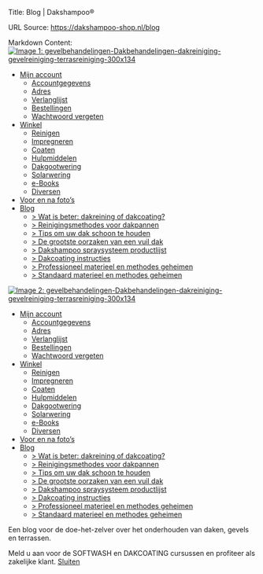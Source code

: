 Title: Blog | Dakshampoo®

URL Source: https://dakshampoo-shop.nl/blog

Markdown Content:
[![Image 1: gevelbehandelingen-Dakbehandelingen-dakreiniging-gevelreiniging-terrasreiniging-300x134](https://www.dakshampoo-shop.nl/wp-content/uploads/2023/02/cropped-dakshampoo-logo-dakreiniging-gevelreiniging-terrasreiniging-300x134-1-208x93.png)](https://www.dakshampoo-shop.nl/)

*   [Mijn account](https://www.dakshampoo-shop.nl/mijn-account/)
    *   [Accountgegevens](https://www.dakshampoo-shop.nl/mijn-account/edit-account/)
    *   [Adres](https://www.dakshampoo-shop.nl/mijn-account/edit-address/)
    *   [Verlanglijst](https://www.dakshampoo-shop.nl/verlanglijst/)
    *   [Bestellingen](https://www.dakshampoo-shop.nl/mijn-account/orders/)
    *   [Wachtwoord vergeten](https://www.dakshampoo-shop.nl/mijn-account/lost-password/)
*   [Winkel](https://www.dakshampoo-shop.nl/winkel/)
    *   [Reinigen](https://www.dakshampoo-shop.nl/reinigen/)
    *   [Impregneren](https://www.dakshampoo-shop.nl/impregneren/)
    *   [Coaten](https://www.dakshampoo-shop.nl/coaten/)
    *   [Hulpmiddelen](https://www.dakshampoo-shop.nl/hulpmiddelen/)
    *   [Dakgootwering](https://www.dakshampoo-shop.nl/dakgootwering/)
    *   [Solarwering](https://www.dakshampoo-shop.nl/solarwering/)
    *   [e-Books](https://www.dakshampoo-shop.nl/e-books/)
    *   [Diversen](https://www.dakshampoo-shop.nl/diversen/)
*   [Voor en na foto’s](https://www.dakshampoo-shop.nl/voor-en-na/)
*   [Blog](https://www.dakshampoo-shop.nl/blog/)
    *   [\> Wat is beter: dakreining of dakcoating?](https://www.dakshampoo-shop.nl/dakreining-of-dakcoating/)
    *   [\> Reinigingsmethodes voor dakpannen](https://www.dakshampoo-shop.nl/reinigingsmethodes-voor-dakpannen/)
    *   [\> Tips om uw dak schoon te houden](https://www.dakshampoo-shop.nl/tips-om-uw-dak-schoon-te-houden/)
    *   [\> De grootste oorzaken van een vuil dak](https://www.dakshampoo-shop.nl/oorzaken-van-een-vuil-dak/)
    *   [\> Dakshampoo spraysysteem productlijst](https://www.dakshampoo-shop.nl/dakshampoo-spraysysteem-productlijst/)
    *   [\> Dakcoating instructies](https://www.dakshampoo-shop.nl/dakcoating-instructies/)
    *   [\> Professioneel materieel en methodes geheimen](https://www.dakshampoo-shop.nl/professioneel-materieel-en-methodes-geheimen/)
    *   [\> Standaard materieel en methodes geheimen](https://www.dakshampoo-shop.nl/standaard-materieel-en-methodes-geheimen/)

[![Image 2: gevelbehandelingen-Dakbehandelingen-dakreiniging-gevelreiniging-terrasreiniging-300x134](https://www.dakshampoo-shop.nl/wp-content/uploads/2023/02/cropped-dakshampoo-logo-dakreiniging-gevelreiniging-terrasreiniging-300x134-1-208x93.png)](https://www.dakshampoo-shop.nl/)

*   [Mijn account](https://www.dakshampoo-shop.nl/mijn-account/)
    *   [Accountgegevens](https://www.dakshampoo-shop.nl/mijn-account/edit-account/)
    *   [Adres](https://www.dakshampoo-shop.nl/mijn-account/edit-address/)
    *   [Verlanglijst](https://www.dakshampoo-shop.nl/verlanglijst/)
    *   [Bestellingen](https://www.dakshampoo-shop.nl/mijn-account/orders/)
    *   [Wachtwoord vergeten](https://www.dakshampoo-shop.nl/mijn-account/lost-password/)
*   [Winkel](https://www.dakshampoo-shop.nl/winkel/)
    *   [Reinigen](https://www.dakshampoo-shop.nl/reinigen/)
    *   [Impregneren](https://www.dakshampoo-shop.nl/impregneren/)
    *   [Coaten](https://www.dakshampoo-shop.nl/coaten/)
    *   [Hulpmiddelen](https://www.dakshampoo-shop.nl/hulpmiddelen/)
    *   [Dakgootwering](https://www.dakshampoo-shop.nl/dakgootwering/)
    *   [Solarwering](https://www.dakshampoo-shop.nl/solarwering/)
    *   [e-Books](https://www.dakshampoo-shop.nl/e-books/)
    *   [Diversen](https://www.dakshampoo-shop.nl/diversen/)
*   [Voor en na foto’s](https://www.dakshampoo-shop.nl/voor-en-na/)
*   [Blog](https://www.dakshampoo-shop.nl/blog/)
    *   [\> Wat is beter: dakreining of dakcoating?](https://www.dakshampoo-shop.nl/dakreining-of-dakcoating/)
    *   [\> Reinigingsmethodes voor dakpannen](https://www.dakshampoo-shop.nl/reinigingsmethodes-voor-dakpannen/)
    *   [\> Tips om uw dak schoon te houden](https://www.dakshampoo-shop.nl/tips-om-uw-dak-schoon-te-houden/)
    *   [\> De grootste oorzaken van een vuil dak](https://www.dakshampoo-shop.nl/oorzaken-van-een-vuil-dak/)
    *   [\> Dakshampoo spraysysteem productlijst](https://www.dakshampoo-shop.nl/dakshampoo-spraysysteem-productlijst/)
    *   [\> Dakcoating instructies](https://www.dakshampoo-shop.nl/dakcoating-instructies/)
    *   [\> Professioneel materieel en methodes geheimen](https://www.dakshampoo-shop.nl/professioneel-materieel-en-methodes-geheimen/)
    *   [\> Standaard materieel en methodes geheimen](https://www.dakshampoo-shop.nl/standaard-materieel-en-methodes-geheimen/)

Een blog voor de doe-het-zelver over het onderhouden van daken, gevels en terrassen.

Meld u aan voor de SOFTWASH en DAKCOATING cursussen en profiteer als zakelijke klant. [Sluiten](#)
